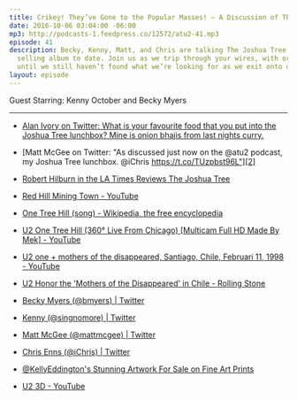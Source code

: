 ```yaml
---
title: Crikey! They’ve Gone to the Popular Masses! — A Discussion of The Joshua Tree
date: 2016-10-06 03:04:00 -06:00
mp3: http://podcasts-1.feedpress.co/12572/atu2-41.mp3
episode: 41
description: Becky, Kenny, Matt, and Chris are talking The Joshua Tree - U2’s biggest
  selling album to date. Join us as we trip through your wires, with or without you,
  until we still haven’t found what we’re looking for as we exit onto one tree hill.
layout: episode
---
```


Guest Starring: Kenny October and Becky Myers

***

* [Alan Ivory on Twitter: What is your favourite food that you put into the Joshua Tree lunchbox? Mine is onion bhajis from last nights curry.][1]

* [Matt McGee on Twitter: "As discussed just now on the @atu2 podcast, my Joshua Tree lunchbox. @iChris https://t.co/TUzpbst96L"][2]

* [Robert Hilburn in the LA Times Reviews The Joshua Tree][3]

* [Red Hill Mining Town - YouTube][4]

* [One Tree Hill (song) - Wikipedia, the free encyclopedia][5]

* [U2 One Tree Hill (360° Live From Chicago) [Multicam Full HD Made By Mek] - YouTube][6]

* [U2 one + mothers of the disappeared, Santiago, Chile, Februari 11, 1998 - YouTube][7]

* [U2 Honor the 'Mothers of the Disappeared' in Chile - Rolling Stone][8]

* [Becky Myers (@bmyers) | Twitter][9]

* [Kenny (@singnomore) | Twitter][10]

* [Matt McGee (@mattmcgee) | Twitter][11]

* [Chris Enns (@iChris) | Twitter][12]

* [@KellyEddington's Stunning Artwork For Sale on Fine Art Prints][13]

* [U2 3D - YouTube][14]

[1]: https://twitter.com/i/web/status/778738215851204608
[2]: https://twitter.com/mattmcgee/status/779059206804557824
[3]: http://www.u2.com/news/article/1096
[4]: https://www.youtube.com/watch?v=ytRekLUX3GE
[5]: https://en.wikipedia.org/wiki/One_Tree_Hill_(song)
[6]: https://www.youtube.com/watch?v=VrlmhnBlH0Q
[7]: https://www.youtube.com/watch?v=Dxw8o1xzjQE
[8]: http://www.rollingstone.com/music/videos/flashback-u2-honor-the-mothers-of-the-disappeared-in-chile-20131105
[9]: https://twitter.com/bmyers
[10]: https://twitter.com/singnomore
[11]: https://twitter.com/mattmcgee
[12]: https://twitter.com/ichris
[13]: http://www.imagekind.com/artists/KellyEddington/U2/fine-art-prints
[14]: https://www.youtube.com/watch?v=hhHjqmjeZww
